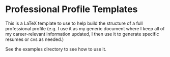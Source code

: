 Professional Profile Templates
==============================

This is a LaTeX template to use to help build the structure 
of a full professional profile (e.g. I use it as my 
generic document where I keep all of my career-relevant 
information updated, I then use it to generate 
specific resumes or cvs as needed.) 

See the examples directory to see how to use it.
